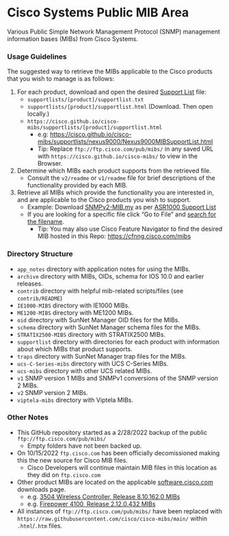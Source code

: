 # Cisco Systems Public MIB Area
Various Public Simple Network Management Protocol (SNMP) management information bases (MIBs) from Cisco Systems.

### Usage Guidelines
The suggested way to retrieve the MIBs applicable to the Cisco products that you wish to manage is as follows:
1. For each product, download and open the desired [Support List](https://github.com/cisco/cisco-mibs/tree/main/supportlists) file:
   - `supportlists/[product]/supportlist.txt`
   - `supportlists/[product]/supportlist.html` (Download. Then open locally.)
   - `https://cisco.github.io/cisco-mibs/supportlists/[product]/supportlist.html`
     - e.g: https://cisco.github.io/cisco-mibs/supportlists/nexus9000/Nexus9000MIBSupportList.html
	 - Tip: Replace `ftp://ftp.cisco.com/pub/mibs/` in any saved URL with `https://cisco.github.io/cisco-mibs/` to view in the Browser.
2. Determine which MIBs each product supports from the retrieved file.
   - Consult the `v2/readme` or `v1/readme` file for brief descriptions of the functionality provided by each MIB.
3. Retrieve all MIBs which provide the functionality you are interested in, and are applicable to the Cisco products you wish to support.
   - Example: Download [SNMPv2-MIB.my](https://raw.githubusercontent.com/cisco/cisco-mibs/main/v2/SNMPv2-MIB.my) as per [ASR1000 Support List](https://cisco.github.io/cisco-mibs/supportlists/asr1000/asr1000-supportlist.html)
   - If you are looking for a specific file click “Go to File” and [search for the filename](https://docs.github.com/en/search-github/searching-on-github/finding-files-on-github).
     - Tip: You may also use Cisco Feature Navigator to find the desired MIB hosted in this Repo: https://cfnng.cisco.com/mibs

### Directory Structure
- `app_notes` directory with application notes for using the MIBs.
- `archive` directory with MIBs, OIDs, schema for IOS 10.0 and earlier releases.
- `contrib` directory with helpful mib-related scripts/files (see `contrib/README`)
- `IE1000-MIBS` directory with IE1000 MIBs.
- `ME1200-MIBS` directory with ME1200 MIBs.
- `oid` directory with SunNet Manager OID files for the MIBs.
- `schema` directory with SunNet Manager schema files for the MIBs.
- `STRATIX2500-MIBS` directory with STRATIX2500 MIBs.
- `supportlist` directory with directories for each product with information about which MIBs that product supports. 
- `traps` directory with SunNet Manager trap files for the MIBs.
- `ucs-C-Series-mibs` directory with UCS C-Series MIBs.
- `ucs-mibs` directory with other UCS related MIBs.
- `v1` SNMP version 1 MIBs and SNMPv1 conversions of the SNMP version 2 MIBs.
- `v2` SNMP version 2 MIBs.
- `viptela-mibs` directory with Viptela MIBs.

### Other Notes
- This GitHub repository started as a 2/28/2022 backup of the public `ftp://ftp.cisco.com/pub/mibs/`
  - Empty folders have not been backed up.
- On 10/15/2022 `ftp.cisco.com` has been officially decomissioned making this the new source for Cisco MIB files.
  - Cisco Developers will continue maintain MIB files in this location as they did on `ftp.cisco.com`
- Other product MIBs are located on the applicable [software.cisco.com](https://software.cisco.com/download/home) downloads page. 
  - e.g. [3504 Wireless Controller, Release 8.10.162.0 MIBs](https://software.cisco.com/download/home/286312601/type/280775088/release/8.10.162.0)
  - e.g. [Firepower 4100, Release 2.12.0.432 MIBs](https://software.cisco.com/download/home/286305187/type/286287263/release/2.12.0.432)
- All instances of `ftp://ftp.cisco.com/pub/mibs/` have been replaced with `https://raw.githubusercontent.com/cisco/cisco-mibs/main/` within `.html`/`.htm` files.
